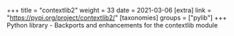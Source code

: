 +++
title = "contextlib2"
weight = 33
date = 2021-03-06
[extra]
link = "https://pypi.org/project/contextlib2/"
[taxonomies]
groups = ["pylib"]
+++
Python library - Backports and enhancements for the contextlib module


